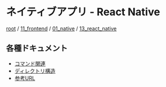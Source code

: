 # ネイティブアプリ - React Native

[root](./../../../../README.md)
/ [11_frontend](./../../README.md)
/ [01_native](./../README.md)
/ [13_react_native](./README.md)

## 各種ドキュメント

* [コマンド関連](./command.md)
* [ディレクトリ構造](./directories.md)
* [参考URL](./libraries.md)
